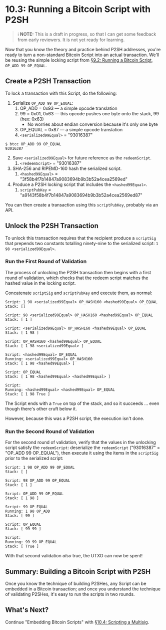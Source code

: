 # 10.3: Running a Bitcoin Script with P2SH

> :information_source: **NOTE:** This is a draft in progress, so that I can get some feedback from early reviewers. It is not yet ready for learning.

Now that you know the theory and practice behind P2SH addresses, you're ready to turn a non-standard Bitcoin Script into an actual transaction. We'll be reusing the simple locking script from [§9.2: Running a Bitcoin Script](09_2_Running_a_Bitcoin_Script.md), `OP_ADD 99 OP_EQUAL`.

## Create a P2SH Transaction

To lock a transaction with this Script, do the following:

1. Serialize `OP_ADD 99 OP_EQUAL`:
   1. OP_ADD = 0x93 — a simple opcode translation
   2. 99 = 0x01, 0x63 — this opcode pushes one byte onto the stack, 99 (hex: 0x63)
      * No worries about endian conversion because it's only one byte
   3. OP_EQUAL = 0x87 — a simple opcode translation
   4. `<serialized99Equal>` = "93016387" 
   
```
$ btcc OP_ADD 99 OP_EQUAL
93016387
```

2. Save `<serialized99Equal>` for future reference as the `redeemScript`.
   1. `<redeemScript>` = "93016387"
3. SHA-256 and RIPEMD-160 hash the serialized script.
   1. `<hashed99Equal>` = "3f58b4f7b14847a9083694b9b3b52a4cea2569ed"
4. Produce a P2SH locking script that includes the `<hashed99Equal>`.
   1. `scriptPubKey` = "a9143f58b4f7b14847a9083694b9b3b52a4cea2569ed87"

You can then create a transaction using this `scriptPubKey`, probably via an API.

## Unlock the P2SH Transaction

To unlock this transaction requires that the recipient produce a `scriptSig` that prepends two constants totalling ninety-nine to the serialized script: `1 98 <serialized99Equal>`.

### Run the First Round of Validation

The process of unlocking the P2SH transaction then begins with a first round of validation, which checks that the redeem script matches the hashed value in the locking script. 

Concatenate `scriptSig` and `scriptPubKey` and execute them, as normal:
```
Script: 1 98 <serialized99Equal> OP_HASH160 <hashed99Equal> OP_EQUAL
Stack: []

Script: 98 <serialized99Equal> OP_HASH160 <hashed99Equal> OP_EQUAL
Stack: [ 1 ]

Script: <serialized99Equal> OP_HASH160 <hashed99Equal> OP_EQUAL
Stack: [ 1 98 ]

Script: OP_HASH160 <hashed99Equal> OP_EQUAL
Stack: [ 1 98 <serialized99Equal> ]

Script: <hashed99Equal> OP_EQUAL
Running: <serialized99Equal> OP_HASH160
Stack: [ 1 98 <hashed99Equal> ]

Script: OP_EQUAL
Stack: [ 1 98 <hashed99Equal> <hashed99Equal> ]

Script: 
Running: <hashed99Equal> <hashed99Equal> OP_EQUAL
Stack: [ 1 98 True ]
```
The Script ends with a `True` on top of the stack, and so it succeeds ... even though there's other cruft below it.

However, because this was a P2SH script, the execution isn't done. 

### Run the Second Round of Validation

For the second round of validation, verify that the values in the unlocking script satisfy the `redeemScript`: deserialize the `redeemScript` ("93016387" = "OP_ADD 99 OP_EQUAL"), then execute it using the items in the `scriptSig` prior to the serialized script:

```
Script: 1 98 OP_ADD 99 OP_EQUAL
Stack: [ ]

Script: 98 OP_ADD 99 OP_EQUAL
Stack: [ 1 ]

Script: OP_ADD 99 OP_EQUAL
Stack: [ 1 98 ]

Script: 99 OP_EQUAL
Running: 1 98 OP_ADD
Stack: [ 99 ]

Script: OP_EQUAL
Stack: [ 99 99 ]

Script: 
Running: 99 99 OP_EQUAL
Stack: [ True ]
```
With that second validation _also_ true, the UTXO can now be spent!

## Summary: Building a Bitcoin Script with P2SH

Once you know the technique of building P2SHes, any Script can be embedded in a Bitcoin transaction; and once you understand the technique of validating P2SHes, it's easy to run the scripts in two rounds.

## What's Next?

Continue "Embedding Bitcoin Scripts" with [§10.4: Scripting a Multisig](10_4_Scripting_a_Multisig.md).

